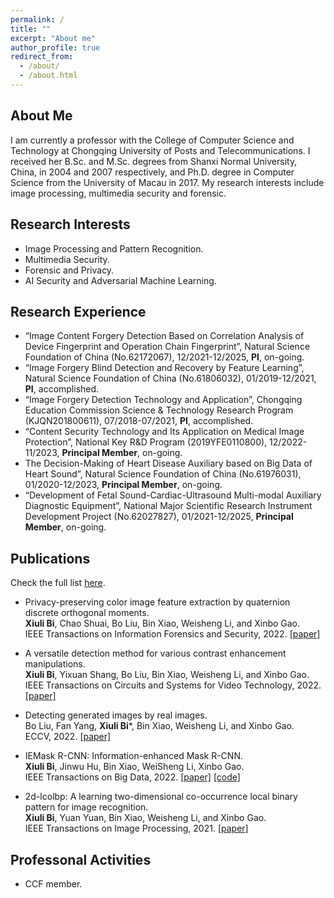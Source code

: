 ```yaml
---
permalink: /
title: ""
excerpt: "About me"
author_profile: true
redirect_from: 
  - /about/
  - /about.html
---
```


About Me
------
I am currently a professor with the College of Computer Science and Technology at Chongqing University of Posts and Telecommunications. I received her B.Sc. and M.Sc. degrees from Shanxi Normal University, China, in 2004 and 2007 respectively, and Ph.D. degree in Computer Science from the University of Macau in 2017. My research interests include image processing, multimedia security and forensic.

Research Interests
------
- Image Processing and Pattern Recognition.
- Multimedia Security.
- Forensic and Privacy.
- AI Security and Adversarial Machine Learning.

Research Experience
------
- “Image Content Forgery Detection Based on Correlation Analysis of Device Fingerprint and Operation Chain Fingerprint”, Natural Science Foundation of China (No.62172067), 12/2021-12/2025, **PI**, on-going.
- “Image Forgery Blind Detection and Recovery by Feature Learning”, Natural Science Foundation of China (No.61806032), 01/2019-12/2021, **PI**, accomplished.
- “Image Forgery Detection Technology and Application”, Chongqing Education Commission Science & Technology Research Program (KJQN201800611), 07/2018-07/2021, **PI**, accomplished.
- “Content Security Technology and Its Application on Medical Image Protection”, National Key R&D Program (2019YFE0110800), 12/2022-11/2023, **Principal Member**, on-going.
- The Decision-Making of Heart Disease Auxiliary based on Big Data of Heart Sound”, Natural Science Foundation of China (No.61976031), 01/2020-12/2023, **Principal Member**, on-going.
- “Development of Fetal Sound-Cardiac-Ultrasound Multi-modal Auxiliary Diagnostic Equipment”, National Major Scientific Research Instrument Development Project (No.62027827), 01/2021-12/2025, **Principal Member**, on-going.


Publications
------
Check the full list [here]([https://scholar.google.com/citations?user=XmqjPi0AAAAJ&hl=en](https://scholar.google.com/citations?user=1Ezgfw8AAAAJ&hl=zh-CN)).
- Privacy-preserving color image feature extraction by quaternion discrete orthogonal moments.<br>
**Xiuli Bi**, Chao Shuai, Bo Liu, Bin Xiao, Weisheng Li, and Xinbo Gao. <br>
     IEEE Transactions on Information Forensics and Security, 2022.
<a href="https://ieeexplore.ieee.org/abstract/document/9762698">[paper]</a>

- A versatile detection method for various contrast enhancement manipulations.<br>
**Xiuli Bi**, Yixuan Shang, Bo Liu, Bin Xiao, Weisheng Li, and Xinbo Gao. <br>
     IEEE Transactions on Circuits and Systems for Video Technology, 2022.
<a href="https://ieeexplore.ieee.org/abstract/document/9878360">[paper]</a>

- Detecting generated images by real images.<br>
Bo Liu, Fan Yang, **Xiuli Bi***, Bin Xiao, Weisheng Li, and Xinbo Gao. <br>
     ECCV, 2022.
<a href="https://link.springer.com/chapter/10.1007/978-3-031-19781-9_6">[paper]</a>

- IEMask R-CNN: Information-enhanced Mask R-CNN.<br>
**Xiuli Bi**, Jinwu Hu, Bin Xiao, WeiSheng Li, Xinbo Gao. <br>
     IEEE Transactions on Big Data, 2022.
<a href="https://ieeexplore.ieee.org/abstract/document/9811396">[paper]</a>  <a href="https://github.com/Fhujinwu/IEMask">[code]</a>

- 2d-lcolbp: A learning two-dimensional co-occurrence local binary pattern for image recognition.<br>
**Xiuli Bi**, Yuan Yuan, Bin Xiao, Weisheng Li, and Xinbo Gao. <br>
     IEEE Transactions on Image Processing, 2021.
<a href="https://ieeexplore.ieee.org/abstract/document/9515711/">[paper]</a>

Professonal Activities
------
- CCF member.
